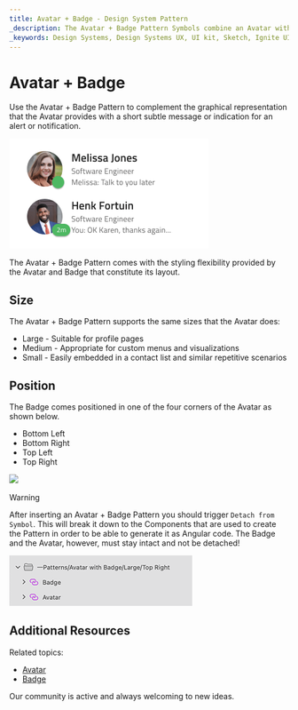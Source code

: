 ```yaml
---
title: Avatar + Badge - Design System Pattern
_description: The Avatar + Badge Pattern Symbols combine an Avatar with a Badge in front of it to display notifications and alerts. 
_keywords: Design Systems, Design Systems UX, UI kit, Sketch, Ignite UI for Angular, Sketch to Angular, Angular, Angular Design System, Export code from Sketch, Design Kits for Angular, Sketch HTML, Sketch to HTML, Sketch UI kits
---
```


# Avatar + Badge

Use the Avatar + Badge Pattern to complement the graphical representation that the Avatar provides with a short subtle message or indication for an alert or notification.

<img class="responsive-img" src="../images/avatar_badge_demo.png" srcset="../images/avatar_badge_demo@2x.png 2x" />

The Avatar + Badge Pattern comes with the styling flexibility provided by the Avatar and Badge that constitute its layout.

## Size

The Avatar + Badge Pattern supports the same sizes that the Avatar does:

- Large - Suitable for profile pages
- Medium - Appropriate for custom menus and visualizations
- Small - Easily embedded in a contact list and similar repetitive scenarios

## Position

The Badge comes positioned in one of the four corners of the Avatar as shown below.

- Bottom Left
- Bottom Right
- Top Left
- Top Right

<img class="responsive-img" src="../images/avatar_badge_positions.png" srcset="../images/avatar_badge_positions@2x.png 2x" />

> [!WARNING]
> After inserting an Avatar + Badge Pattern you should trigger `Detach from Symbol`. This will break it down to the Components that are used to create the Pattern in order to be able to generate it as Angular code. The Badge and the Avatar, however, must stay intact and not be detached!

<img class="responsive-img" src="../images/avatar_badge_detach.png" srcset="../images/avatar_badge_detach@2x.png 2x" />

## Additional Resources

Related topics:

- [Avatar](../components/avatar.md)
- [Badge](../components/badge.md)
  <div class="divider--half"></div>

Our community is active and always welcoming to new ideas.



